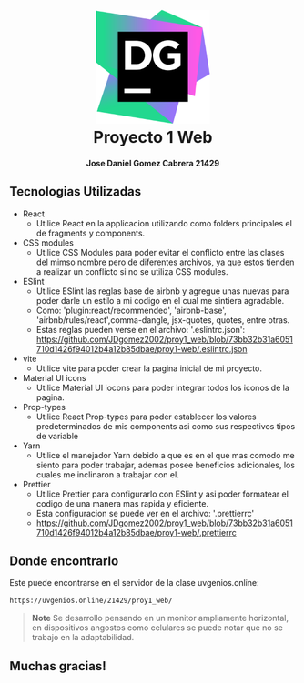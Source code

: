 
<h1 align="center">
  <br>
  <a href="https://github.com/JDgomez2002/proy1_web.git"><img src="https://github.com/JDgomez2002/proy1_web/blob/main/proy1-web/src/assets/img/datagrip_logo.png?raw=true" alt="DataGripLogo" width="200"></a>
  <br>
  Proyecto 1 Web
  <br>
</h1>

<h4 align="center">Jose Daniel Gomez Cabrera 21429</h4>

## Tecnologias Utilizadas

* React
  - Utilice React en la applicacion utilizando como folders principales el de fragments y components.
* CSS modules
  - Utilice CSS Modules para poder evitar el conflicto entre las clases del mimso nombre pero de diferentes archivos, ya que estos tienden a realizar un conflicto si no se utiliza CSS modules.
* ESlint
  - Utilice ESlint las reglas base de airbnb y agregue unas nuevas para poder darle un estilo a mi codigo en el cual me sintiera agradable.
  - Como: 'plugin:react/recommended', 'airbnb-base', 'airbnb/rules/react',comma-dangle, jsx-quotes, quotes, entre otras.
  - Estas reglas pueden verse en el archivo: '.eslintrc.json': https://github.com/JDgomez2002/proy1_web/blob/73bb32b31a6051710d1426f94012b4a12b85dbae/proy1-web/.eslintrc.json
* vite
  - Utilice vite para poder crear la pagina inicial de mi proyecto.
* Material UI icons
  - Utilice Material UI iocons para poder integrar todos los iconos de la pagina.
* Prop-types
  - Utilice React Prop-types para poder establecer los valores predeterminados de mis components asi como sus respectivos tipos de variable
* Yarn
  - Utilice el manejador Yarn debido a que es en el que mas comodo me siento para poder trabajar, ademas posee beneficios adicionales, los cuales me inclinaron a trabajar con el.
* Prettier
  - Utilice Prettier para configurarlo con ESlint y asi poder formatear el codigo de una manera mas rapida y eficiente.
  - Esta configuracion se puede ver en el archivo: '.prettierrc'
  - https://github.com/JDgomez2002/proy1_web/blob/73bb32b31a6051710d1426f94012b4a12b85dbae/proy1-web/.prettierrc

## Donde encontrarlo

Este puede encontrarse en el servidor de la clase uvgenios.online:

```bash
https://uvgenios.online/21429/proy1_web/
```

> **Note**
> Se desarrollo pensando en un monitor ampliamente horizontal, en dispositivos angostos como celulares se puede notar que no se trabajo en la adaptabilidad.

## Muchas gracias!
